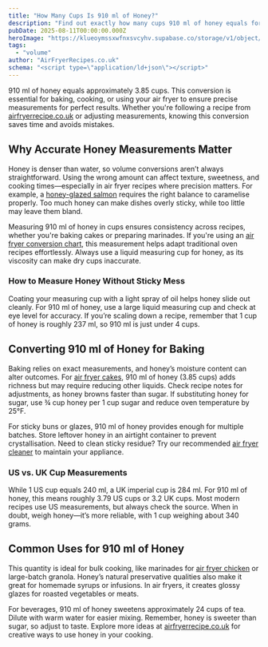 ```yaml
---
title: "How Many Cups Is 910 ml of Honey?"
description: "Find out exactly how many cups 910 ml of honey equals for perfect baking and cooking conversions every time."
pubDate: 2025-08-11T00:00:00.000Z
heroImage: "https://klueoymssxwfnxsvcyhv.supabase.co/storage/v1/object/public/md/how-many-cups-is-910-ml-of-honey-07b13892.webp"
tags:
  - "volume"
author: "AirFryerRecipes.co.uk"
schema: "<script type=\"application/ld+json\"></script>"
---
```


<p>910 ml of honey equals approximately 3.85 cups. This conversion is essential for baking, cooking, or using your air fryer to ensure precise measurements for perfect results. Whether you're following a recipe from <a href=https://www.airfryerrecipe.co.uk>airfryerrecipe.co.uk</a> or adjusting measurements, knowing this conversion saves time and avoids mistakes.</p>

<h2>Why Accurate Honey Measurements Matter</h2>  
<p>Honey is denser than water, so volume conversions aren’t always straightforward. Using the wrong amount can affect texture, sweetness, and cooking times—especially in air fryer recipes where precision matters. For example, a <a href=https://www.airfryerrecipe.co.uk/recipes>honey-glazed salmon</a> requires the right balance to caramelise properly. Too much honey can make dishes overly sticky, while too little may leave them bland.</p>  

<p>Measuring 910 ml of honey in cups ensures consistency across recipes, whether you're baking cakes or preparing marinades. If you're using an <a href=https://www.airfryerrecipe.co.uk/air-fryer-conversion-chart>air fryer conversion chart</a>, this measurement helps adapt traditional oven recipes effortlessly. Always use a liquid measuring cup for honey, as its viscosity can make dry cups inaccurate.</p>  

<h3>How to Measure Honey Without Sticky Mess</h3>  
<p>Coating your measuring cup with a light spray of oil helps honey slide out cleanly. For 910 ml of honey, use a large liquid measuring cup and check at eye level for accuracy. If you’re scaling down a recipe, remember that 1 cup of honey is roughly 237 ml, so 910 ml is just under 4 cups.</p>  

<h2>Converting 910 ml of Honey for Baking</h2>  
<p>Baking relies on exact measurements, and honey’s moisture content can alter outcomes. For <a href=https://www.airfryerrecipe.co.uk/recipe-category/cakes>air fryer cakes</a>, 910 ml of honey (3.85 cups) adds richness but may require reducing other liquids. Check recipe notes for adjustments, as honey browns faster than sugar. If substituting honey for sugar, use ¾ cup honey per 1 cup sugar and reduce oven temperature by 25°F.</p>  

<p>For sticky buns or glazes, 910 ml of honey provides enough for multiple batches. Store leftover honey in an airtight container to prevent crystallisation. Need to clean sticky residue? Try our recommended <a href=https://www.airfryerrecipe.co.uk/air-fryer-cleaner>air fryer cleaner</a> to maintain your appliance.</p>  

<h3>US vs. UK Cup Measurements</h3>  
<p>While 1 US cup equals 240 ml, a UK imperial cup is 284 ml. For 910 ml of honey, this means roughly 3.79 US cups or 3.2 UK cups. Most modern recipes use US measurements, but always check the source. When in doubt, weigh honey—it’s more reliable, with 1 cup weighing about 340 grams.</p>  

<h2>Common Uses for 910 ml of Honey</h2>  
<p>This quantity is ideal for bulk cooking, like marinades for <a href=https://www.airfryerrecipe.co.uk/recipe-category/chicken>air fryer chicken</a> or large-batch granola. Honey’s natural preservative qualities also make it great for homemade syrups or infusions. In air fryers, it creates glossy glazes for roasted vegetables or meats.</p>  

<p>For beverages, 910 ml of honey sweetens approximately 24 cups of tea. Dilute with warm water for easier mixing. Remember, honey is sweeter than sugar, so adjust to taste. Explore more ideas at <a href=https://www.airfryerrecipe.co.uk>airfryerrecipe.co.uk</a> for creative ways to use honey in your cooking.</p>